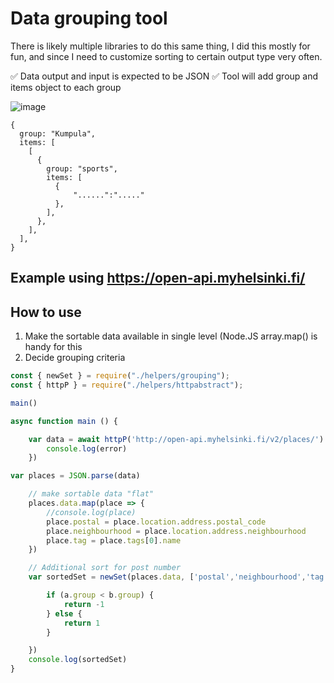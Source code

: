 
# Data grouping tool

There is likely multiple libraries to do this same thing, I did this mostly for fun, and since I need to customize sorting to certain output type very often.

✅ Data output and input is expected to be JSON
✅ Tool will add group and items object to each group

![image](https://user-images.githubusercontent.com/58001986/146882914-5a1e0695-ae78-463a-b976-c91953cc0ef8.png)


```JS
{
  group: "Kumpula",
  items: [
    [
      {
        group: "sports",
        items: [
          {
              "......":"....."
          },
        ],
      },
    ],
  ],
}
```

## Example using https://open-api.myhelsinki.fi/

## How to use
1. Make the sortable data available in single level (Node.JS array.map() is handy for this
2. Decide grouping criteria

```js
const { newSet } = require("./helpers/grouping");
const { httpP } = require("./helpers/httpabstract");

main()

async function main () {

    var data = await httpP('http://open-api.myhelsinki.fi/v2/places/').catch((error) => {
        console.log(error)
    })

var places = JSON.parse(data)

    // make sortable data "flat"
    places.data.map(place => {
        //console.log(place)
        place.postal = place.location.address.postal_code
        place.neighbourhood = place.location.address.neighbourhood
        place.tag = place.tags[0].name
    })

    // Additional sort for post number
    var sortedSet = newSet(places.data, ['postal','neighbourhood','tag']).sort((a,b) => {

        if (a.group < b.group) {
            return -1
        } else {
            return 1
        }

    })
    console.log(sortedSet)
}

```

